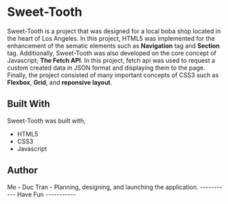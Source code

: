 # Sweet-Tooth
Sweet-Tooth is a project that was designed for a local boba shop located in the heart of Los Angeles. In this project, HTML5 was implemented for the enhancement of the sematic elements such as **Navigation** tag and **Section** tag. Additionally, Sweet-Tooth was also developed on the core concept of Javascript; **The Fetch API**. In this project, fetch api was used to request a custom created data in JSON format and displaying them to the page. Finally, the project consisted of many important concepts of CSS3 such as **Flexbox**, **Grid**, and **reponsive layout**. 

## Built With
Sweet-Tooth was built with,
* HTML5
* CSS3
* Javascript

## Author
Me - Duc Tran - Planning, designing, and launching the application.
----------- Have Fun ----------- 



